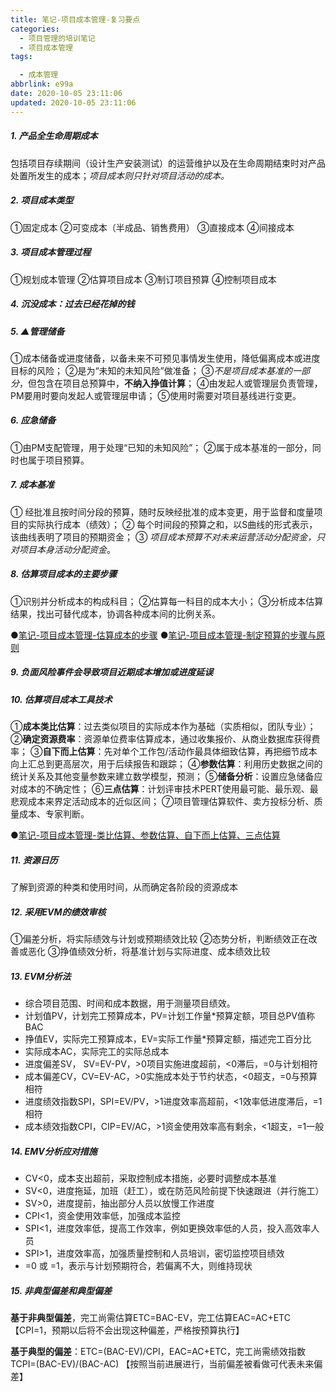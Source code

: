 ```yaml
---
title: 笔记-项目成本管理-复习要点
categories:
  - 项目管理的培训笔记
  - 项目成本管理
tags:

  - 成本管理
abbrlink: e99a
date: 2020-10-05 23:11:06
updated: 2020-10-05 23:11:06
---
```



##### 1. 产品全生命周期成本

包括项目存续期间（设计生产安装测试）的运营维护以及在生命周期结束时对产品处置所发生的成本；*项目成本则只针对项目活动的成本。*

##### 2. 项目成本类型

①固定成本
②可变成本（半成品、销售费用）
③直接成本
④间接成本

<!-- more -->

##### 3. 项目成本管理过程

①规划成本管理
②估算项目成本
③制订项目预算
④控制项目成本

##### 4. 沉没成本：过去已经花掉的钱

##### 5. ▲管理储备

①成本储备或进度储备，以备未来不可预见事情发生使用，降低偏离成本或进度目标的风险；
②是为“未知的未知风险”做准备；
③*不是项目成本基准的一部分*，但包含在项目总预算中，**不纳入挣值计算**；
④由发起人或管理层负责管理，PM要用时要向发起人或管理层申请；
⑤使用时需要对项目基线进行变更。

##### 6. 应急储备

①由PM支配管理，用于处理“已知的未知风险”；
②属于成本基准的一部分，同时也属于项目预算。

##### 7. 成本基准

① 经批准且按时间分段的预算，随时反映经批准的成本变更，用于监督和度量项目的实际执行成本（绩效）；
② 每个时间段的预算之和，以S曲线的形式表示，该曲线表明了项目的预期资金；
③ *项目成本预算不对未来运营活动分配资金，只对项目本身活动分配资金*。

##### 8. 估算项目成本的主要步骤

①识别并分析成本的构成科目；
②估算每一科目的成本大小；
③分析成本估算结果，找出可替代成本，协调各种成本间的比例关系。

●[笔记-项目成本管理-估算成本的步骤](7ab2.html)
●[笔记-项目成本管理-制定预算的步骤与原则](46c.html)

##### 9. 负面风险事件会导致项目近期成本增加或进度延误

##### 10. 估算项目成本工具技术

①**成本类比估算**：过去类似项目的实际成本作为基础（实质相似，团队专业）；
②**确定资源费率**：资源单位费率估算成本，通过收集报价、从商业数据库获得费率；
③**自下而上估算**：先对单个工作包/活动作最具体细致估算，再把细节成本向上汇总到更高层次，用于后续报告和跟踪；
④**参数估算**：利用历史数据之间的统计关系及其他变量参数来建立数学模型，预测；
⑤**储备分析**：设置应急储备应对成本的不确定性；
⑥**三点估算**：计划评审技术PERT使用最可能、最乐观、最悲观成本来界定活动成本的近似区间；
⑦项目管理估算软件、卖方投标分析、质量成本、专家判断。

●[笔记-项目成本管理-类比估算、参数估算、自下而上估算、三点估算](8ce6.html)

##### 11. 资源日历

了解到资源的种类和使用时间，从而确定各阶段的资源成本

##### 12. 采用EVM的绩效审核

①偏差分析，将实际绩效与计划或预期绩效比较
②态势分析，判断绩效正在改善或恶化
③挣值绩效分析，将基准计划与实际进度、成本绩效比较

##### 13. EVM分析法

- 综合项目范围、时间和成本数据，用于测量项目绩效。
- 计划值PV，计划完工预算成本，PV=计划工作量*预算定额，项目总PV值称BAC
- 挣值EV，实际完工预算成本，EV=实际工作量*预算定额，描述完工百分比
- 实际成本AC，实际完工的实际总成本
- 进度偏差SV， SV=EV-PV，>0项目实施进度超前，<0滞后，=0与计划相符
- 成本偏差CV，CV=EV-AC，>0实施成本处于节约状态，<0超支，=0与预算相符
- 进度绩效指数SPI，SPI=EV/PV，>1进度效率高超前，<1效率低进度滞后，=1相符
- 成本绩效指数CPI，CIP=EV/AC，>1资金使用效率高有剩余，<1超支，=1一般

##### 14. EMV分析应对措施

- CV<0，成本支出超前，采取控制成本措施，必要时调整成本基准
- SV<0，进度拖延，加班（赶工），或在防范风险前提下快速跟进（并行施工）
- SV>0，进度提前，抽出部分人员以放慢工作进度
- CPI<1，资金使用效率低，加强成本监控
- SPI<1，进度效率低，提高工作效率，例如更换效率低的人员，投入高效率人员
- SPI>1，进度效率高，加强质量控制和人员培训，密切监控项目绩效
- =0 或 =1，表示与计划预期符合，若偏离不大，则维持现状

##### 15. 非典型偏差和典型偏差

**基于非典型偏差**，完工尚需估算ETC=BAC-EV，完工估算EAC=AC+ETC
【CPI=1，预期以后将不会出现这种偏差，严格按预算执行】

**基于典型的偏差**：ETC=(BAC-EV)/CPI，EAC=AC+ETC，完工尚需绩效指数TCPI=(BAC-EV)/(BAC-AC)
【按照当前进展进行，当前偏差被看做可代表未来偏差】

